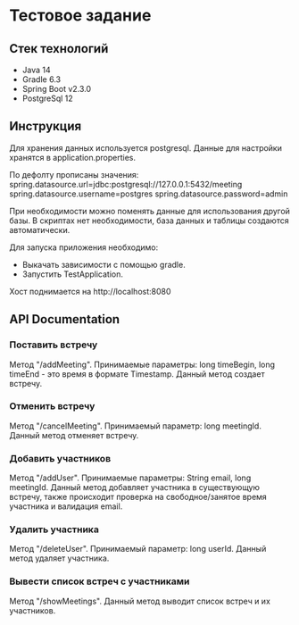 # Тестовое задание

## Стек технологий
* Java 14
* Gradle 6.3
* Spring Boot v2.3.0
* PostgreSql 12

## Инструкция

Для хранения данных используется postgresql.
Данные для настройки хранятся в application.properties.

По дефолту прописаны значения:
    spring.datasource.url=jdbc:postgresql://127.0.0.1:5432/meeting
    spring.datasource.username=postgres
    spring.datasource.password=admin
    
При необходимости можно поменять данные для использования другой базы.
В скриптах нет необходимости, база данных и таблицы создаются автоматически.

Для запуска приложения необходимо:

* Выкачать зависимости с помощью gradle.
* Запустить TestApplication. 

Хост поднимается на http://localhost:8080

## API Documentation

### Поставить встречу 
Метод "/addMeeting". Принимаемые параметры: long timeBegin, long timeEnd - это время в формате Timestamp.
Данный метод создает встречу.

### Отменить встречу 
Метод "/cancelMeeting". Принимаемый параметр: long meetingId.
Данный метод отменяет встречу.

### Добавить участников
Метод "/addUser". Принимаемые параметры: String email, long meetingId.
Данный метод добавляет участника в существующую встречу, также происходит проверка на свободное/занятое время участника и валидация email.

### Удалить участника
Метод "/deleteUser". Принимаемый параметр: long userId.
Данный метод удаляет участника.

### Вывести список встреч с участниками 
Метод "/showMeetings".
Данный метод выводит список встреч и их участников.